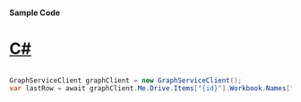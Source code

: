 #### Sample Code
# [C#](#tab/Csharp)

```C#

GraphServiceClient graphClient = new GraphServiceClient();
var lastRow = await graphClient.Me.Drive.Items["{id}"].Workbook.Names["{name}"].Range().LastRow().Request().GetAsync();

```